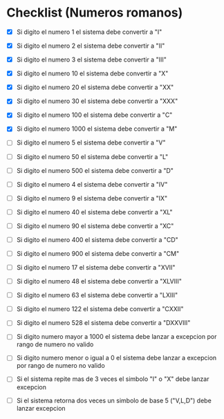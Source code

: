 # Checklist (Numeros romanos)

 - [x] Si digito el numero 1 el sistema debe convertir a "I"
 - [x] Si digito el numero 2 el sistema debe convertir a "II"
 - [x] Si digito el numero 3 el sistema debe convertir a "III"
 - [x] Si digito el numero 10 el sistema debe convertir a "X"
 - [x] Si digito el numero 20 el sistema debe convertir a "XX"
 - [x] Si digito el numero 30 el sistema debe convertir a "XXX"
 - [x] Si digito el numero 100 el sistema debe convertir a "C"
 - [x] Si digito el numero 1000 el sistema debe convertir a "M"
  
 - [ ] Si digito el numero 5 el sistema debe convertir a "V"
 - [ ] Si digito el numero 50 el sistema debe convertir a "L"
 - [ ] Si digito el numero 500 el sistema debe convertir a "D"
 
 - [ ] Si digito el numero 4 el sistema debe convertir a "IV"
 - [ ] Si digito el numero 9 el sistema debe convertir a "IX"
 - [ ] Si digito el numero 40 el sistema debe convertir a "XL"
 - [ ] Si digito el numero 90 el sistema debe convertir a "XC"
 - [ ] Si digito el numero 400 el sistema debe convertir a "CD"
 - [ ] Si digito el numero 900 el sistema debe convertir a "CM"
  
    
 - [ ] Si digito el numero 17 el sistema debe convertir a "XVII"
 - [ ] Si digito el numero 48 el sistema debe convertir a "XLVIII"
 - [ ] Si digito el numero 63 el sistema debe convertir a "LXIII"
 - [ ] Si digito el numero 122 el sistema debe convertir a "CXXII"
 - [ ] Si digito el numero 528 el sistema debe convertir a "DXXVIII"
  

 - [ ] Si digito numero mayor a 1000 el sistema debe lanzar a excepcion por rango de numero no valido
 - [ ] Si digito numero menor o igual a 0 el sistema debe lanzar a excepcion por rango de numero no valido
 - [ ] Si el sistema repite mas de 3 veces el simbolo "I" o "X" debe lanzar excepcion
 - [ ] Si el sistema retorna dos veces un simbolo de base 5 ("V,L,D") debe lanzar excepcion